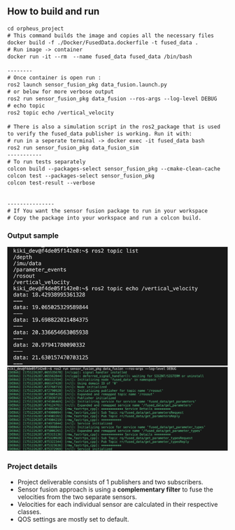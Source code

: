 ## How to build and run

```shell
cd orpheus_project
# This command builds the image and copies all the necessary files
docker build -f ./Docker/FusedData.dockerfile -t fused_data .
# Run image -> container
docker run -it --rm  --name fused_data fused_data /bin/bash 

--------
# Once container is open run :
ros2 launch sensor_fusion_pkg data_fusion.launch.py 
# or below for more verbose output
ros2 run sensor_fusion_pkg data_fusion --ros-args --log-level DEBUG
# echo topic
ros2 topic echo /vertical_velocity 

# There is also a simulation script in the ros2_package that is used to verify the fused_data publisher is working. Run it with:
# run in a seperate terminal -> docker exec -it fused_data bash
ros2 run sensor_fusion_pkg data_fusion_sim 
-----------
# To run tests separately
colcon build --packages-select sensor_fusion_pkg --cmake-clean-cache
colcon test --packages-select sensor_fusion_pkg
colcon test-result --verbose


---------------
# If You want the sensor fusion package to run in your workspace
# Copy the package into your workspace and run a colcon build.

```

### Output sample
![image](https://github.com/kiki-sarpong/orpheus_project/blob/main/images/terminal_output_1.png?raw=true)
![image](https://github.com/kiki-sarpong/orpheus_project/blob/main/images/terminal_output_2.png?raw=true)

### Project details
- Project deliverable consists of 1 publishers and two subscribers.
- Sensor fusion approach is using a **complementary filter** to fuse the velocities from the two separate sensors.
- Velocities for each individual sensor are calculated in their respective classes.
- QOS settings are mostly set to default.



